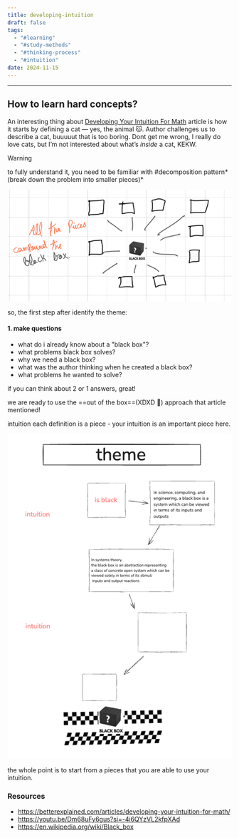 ```yaml
---
title: developing-intuition
draft: false
tags:
  - "#learning"
  - "#study-methods"
  - "#thinking-process"
  - "#intuition"
date: 2024-11-15
---
```


---

## How to learn hard concepts?

An interesting thing about [Developing Your Intuition For Math](https://betterexplained.com/articles/developing-your-intuition-for-math/) article is how it starts by defining a cat — yes, the animal 🐱. Author challenges us to describe a cat, buuuuut that is too boring. Dont get me wrong, I really do love cats, but I’m not interested about what’s _inside_ a cat, KEKW.

> [!warning]
> to fully understand it, you need to be familiar with #decomposition pattern*(break down the problem into smaller pieces)*

![screenshot](../images/Screenshot%202024-11-15%20at%2021.02.11.png)

so, the first step after identify the theme:

#### 1. make questions

- what do i already know about a "black box"?
- what problems black box solves?
- why we need a black box?
- what was the author thinking when he created a black box?
- what problems he wanted to solve?

if you can think about 2 or 1 answers, great!

we are ready to use the ==out of the box==(XDXD 🥁) approach that article mentioned!

intuition
each definition is a piece - your intuition is an important piece here.

![screenshot](../images/Screenshot%202024-11-15%20at%2021.44.29.png)

the whole point is to start from a pieces that you are able to use your intuition.

### Resources

- https://betterexplained.com/articles/developing-your-intuition-for-math/
- https://youtu.be/Dm68uFy6gus?si=-4i6QYzVL2kfpXAd
- https://en.wikipedia.org/wiki/Black_box

